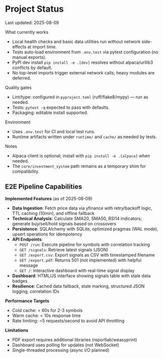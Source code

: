 # Project Status

Last updated: 2025-08-09

What currently works
- Local health checks and basic data utilities run without network side-effects at import time.
- Tests auto-load environment from `.env.test` via pytest configuration (no manual exports).
- PyPI dev install `pip install -e .[dev]` resolves without alpaca/urllib3 conflicts by default.
- No top-level imports trigger external network calls; heavy modules are deferred.

Quality gates
- Lint/type: configured in `pyproject.toml` (ruff/flake8/mypy) — run as needed.
- Tests: `pytest -q` expected to pass with defaults.
- Packaging: editable install supported.

Environment
- Uses `.env.test` for CI and local test runs.
- Runtime artifacts written under `runtime/` and `cache/` as needed by tests.

Notes
- Alpaca client is optional; install with `pip install -e .[alpaca]` when needed.
- The `core/investment_system` path remains as a temporary shim for compatibility.

## E2E Pipeline Capabilities

**Implemented Features** (as of 2025-08-09)
- **Data Ingestion**: Fetch price data via yfinance with retry/backoff logic, TTL caching (10min), and offline fallback
- **Technical Analysis**: Calculate SMA20, SMA50, RSI14 indicators; generate buy/sell/hold signals based on crossovers
- **Persistence**: SQLAlchemy with SQLite, optimized pragmas (WAL mode), upsert operations for idempotency
- **API Endpoints**:
  - `POST /run`: Execute pipeline for symbols with correlation tracking
  - `GET /signals`: Retrieve latest signals (JSON)
  - `GET /export.csv`: Export signals as CSV with timestamped filename
  - `GET /export.pdf`: Returns 501 (not implemented) with helpful message
  - `GET /`: Interactive dashboard with real-time signal display
- **Dashboard**: HTML/JS interface showing signals table with stale data badges
- **Resilience**: Cached data fallback, stale marking, structured JSON logging, correlation IDs

**Performance Targets**
- Cold cache: < 60s for 2-3 symbols
- Warm cache: < 10s response time
- Rate limiting: ~5 requests/second to avoid API throttling

**Limitations**
- PDF export requires additional libraries (reportlab/weasyprint)
- Dashboard uses polling for updates (not WebSocket)
- Single-threaded processing (async I/O planned)
